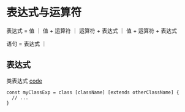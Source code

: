 # 表达式与运算符

表达式 = 值 ｜ 值 + 运算符 ｜ 运算符 + 表达式 ｜ 值 + 运算符 + 表达式

语句 = 表达式 ｜ 

## 表达式

类表达式 [code](../code/classExp.js)

```
const myClassExp = class [className] [extends otherClassName] {
  // ...
}
```

